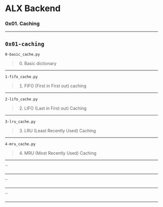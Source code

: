 # ALX Backend
### 0x01. Caching
---
`0x01-caching`
---
`0-basic_cache.py`
> 0. Basic dictionary
---
`1-fifo_cache.py`
> 1. FIFO (First in First out) caching 
---
`2-lifo_cache.py`
> 2. LIFO (Last in First out) Caching
---
`3-lru_cache.py`
> 3. LRU (Least Recently Used) Caching
---
`4-mru_cache.py`
> 4. MRU (Most Recently Used) Caching
---
``
> 
---
``
> 
---
``
> 
---
